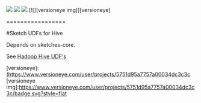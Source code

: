 [![][travis img]][travis] [![][coveralls img]][coveralls] [![][mavenbadge img]][mavenbadge] [![][versioneye img]][versioneye]

=================

#Sketch UDFs for Hive 

Depends on sketches-core.

See [Hadoop Hive UDF's](http://datasketches.github.io/docs/ThetaHiveUDFs.html)

[travis]:https://travis-ci.org//DataSketches/sketches-hive/builds?branch=master
[travis img]:https://secure.travis-ci.org/DataSketches/sketches-hive.svg?branch=master

[coveralls]:https://coveralls.io/github/DataSketches/sketches-hive?branch=master
[coveralls img]:https://coveralls.io/repos/DataSketches/sketches-hive/badge.svg?branch=master

[mavenbadge]:http://search.maven.org/#search|gav|1|g%3A%22com.yahoo.datasketches%22%20AND%20a%3A%22sketches-hive%22
[mavenbadge img]:https://maven-badges.herokuapp.com/maven-central/com.yahoo.datasketches/sketches-hive/badge.svg

[versioneye]:(https://www.versioneye.com/user/projects/5751d95a7757a00034dc3c3c
[versioneye img]:https://www.versioneye.com/user/projects/5751d95a7757a00034dc3c3c/badge.svg?style=flat
